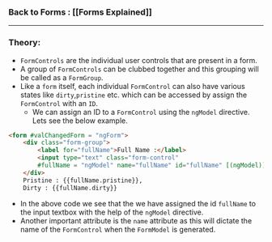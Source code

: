
### Back to Forms : [[Forms Explained]]

---

### **Theory**:

- `FormControls` are the individual user controls that are present in a form. 
- A group of `FormControls` can be clubbed together and this grouping will be called as a `FormGroup`. 
- Like a `form` itself, each individual `FormControl` can also have various states like `dirty`,`pristine` etc. which can be accessed by assign the `FormControl` with an `ID`. 
	- We can assign an ID to a `FormControl` using the `ngModel` directive. Lets see the below example.

```html
<form #valChangedForm = "ngForm">
	<div class="form-group">
		<label for="fullName">Full Name :</label>
		<input type="text" class="form-control" 
		#fullName = "ngModel" name="fullName" id="fullName" [(ngModel)]="employeeDetails.fullName">
	</div>
	Pristine : {{fullName.pristine}}, 
    Dirty : {{fullName.dirty}}
```



- In the above code we see that the we have assigned the id `fullName` to the input textbox with the help of the `ngModel` directive.
- Another important attribute is the `name` attribute as this will dictate the name of the `FormControl` when the `FormModel` is generated.
